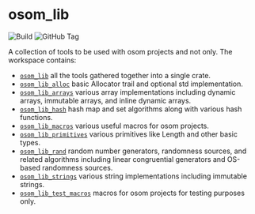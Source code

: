 osom_lib
========

![Build](https://github.com/RafalSzefler/osom_lib/actions/workflows/tests.yml/badge.svg)
![GitHub Tag](https://img.shields.io/github/v/tag/RafalSzefler/osom_lib)

A collection of tools to be used with osom projects and not only. The workspace contains:

* [`osom_lib`](https://rafalszefler.github.io/osom_lib/osom_lib) all the tools gathered together into a single crate.
* [`osom_lib_alloc`](https://rafalszefler.github.io/osom_lib/osom_lib_alloc) basic Allocator trail and optional std implementation.
* [`osom_lib_arrays`](https://rafalszefler.github.io/osom_lib/osom_lib_arrays) various array implementations including dynamic arrays, immutable arrays, and inline dynamic arrays.
* [`osom_lib_hash`](https://rafalszefler.github.io/osom_lib/osom_lib_hash) hash map and set algorithms along with various hash functions.
* [`osom_lib_macros`](https://rafalszefler.github.io/osom_lib/osom_lib_macros) various useful macros for osom projects.
* [`osom_lib_primitives`](https://rafalszefler.github.io/osom_lib/osom_lib_primitives) various primitives like Length and other basic types.
* [`osom_lib_rand`](https://rafalszefler.github.io/osom_lib/osom_lib_rand) random number generators, randomness sources, and related algorithms including linear congruential generators and OS-based randomness sources.
* [`osom_lib_strings`](https://rafalszefler.github.io/osom_lib/osom_lib_strings) various string implementations including immutable strings.
* [`osom_lib_test_macros`](https://rafalszefler.github.io/osom_lib/osom_lib_test_macros) macros for osom projects for testing purposes only.

